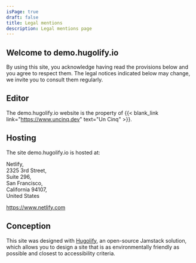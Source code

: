 ```yaml
---
isPage: true
draft: false
title: Legal mentions
description: Legal mentions page
---
```


## Welcome to demo.hugolify.io

By using this site, you acknowledge having read the provisions below and you agree to respect them. The legal notices indicated below may change, we invite you to consult them regularly.

## Editor

The demo.hugolify.io website is the property of {{< blank_link link="https://www.uncinq.dev" text="Un Cinq" >}}.

## Hosting

The site demo.hugolify.io is hosted at:

Netlify,\
2325 3rd Street, \
Suite 296, \
San Francisco, \
California 94107, \
United States

https://www.netlify.com

## Conception

This site was designed with [Hugolify](https://www.hugolify.io), an open-source Jamstack solution, which allows you to design a site that is as environmentally friendly as possible and closest to accessibility criteria.
